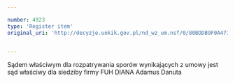 ```yaml
---

number: 4923
type: 'Register item'
original_uri: 'http://decyzje.uokik.gov.pl/nd_wz_um.nsf/0/80BDDB9F0A4732ADC1257B8D003F1ED4?OpenDocument'


---
```


Sądem właściwym dla rozpatrywania sporów wynikających z umowy jest sąd właściwy dla siedziby firmy FUH DIANA Adamus Danuta
